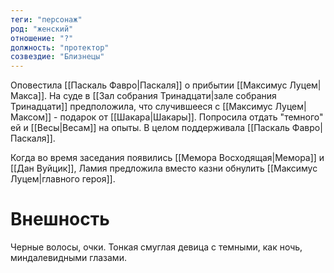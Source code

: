 ```yaml
---
теги: "персонаж"
род: "женский"
отношение: "?"
должность: "протектор"
созвездие: "Близнецы"
---
```


Оповестила [[Паскаль Фавро|Паскаля]] о прибытии [[Максимус Луцем|Макса]]. На суде в [[Зал собрания Тринадцати|зале собрания Тринадцати]] предположила, что случившееся с [[Максимус Луцем|Максом]] - подарок от [[Шакара|Шакары]]. Попросила отдать "темного" ей и [[Весы|Весам]] на опыты. В целом поддерживала [[Паскаль Фавро|Паскаля]]. 

Когда во время заседания появились [[Мемора Восходящая|Мемора]] и [[Дан Вуйцик]], Ламия предложила вместо казни обнулить [[Максимус Луцем|главного героя]]. 

# Внешность
Черные волосы, очки.
Тонкая смуглая девица с темными, как ночь, миндалевидными глазами.